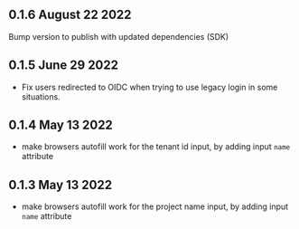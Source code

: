 ## 0.1.6 August 22 2022

Bump version to publish with updated dependencies (SDK)

## 0.1.5 June 29 2022

- Fix users redirected to OIDC when trying to use legacy login in some situations.

## 0.1.4 May 13 2022

- make browsers autofill work for the tenant id input, by adding input `name` attribute

## 0.1.3 May 13 2022

- make browsers autofill work for the project name input, by adding input `name` attribute
